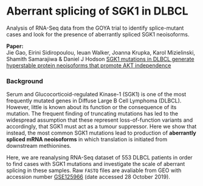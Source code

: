 # Aberrant splicing of SGK1 in DLBCL

Analysis of RNA-Seq data from the GOYA trial to identify splice-mutant cases and 
look for the presence of aberrantly spliced SGK1 neoisoforms.  

**Paper:**  
Jie Gao, Eirini Sidiropoulou, Ieuan Walker, Joanna Krupka, Karol Mizielinski, 
Shamith Samarajiwa & Daniel J Hodson
[SGK1 mutations in DLBCL generate hyperstable protein neoisoforms that promote AKT independence]()  

### Background     

Serum and Glucocorticoid-regulated Kinase-1 (SGK1) is one of the most frequently 
mutated genes in Diffuse Large B Cell Lymphoma (DLBCL). However, little is known 
about its function or the consequence of its mutation. The frequent finding of 
truncating mutations has led to the widespread assumption that these represent 
loss-of-function variants and accordingly, that SGK1 must act as a tumour suppressor. 
Here we show that instead, the most common SGK1 mutations lead to production of 
**aberrantly spliced mRNA neoisoforms** in which translation is initiated from 
downstream methionines. 

Here, we are reanalysing RNA-Seq dataset of 553 DLBCL patients in order to 
find cases with SGK1 mutations and investigate the scale of aberrant splicing in 
these samples. Raw `FASTQ` files are avaliable from GEO with accession number 
[GSE125966](https://www.ncbi.nlm.nih.gov/geo/query/acc.cgi?acc=GSE125966) 
(date accessed 28 October 2019).     
